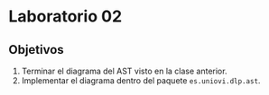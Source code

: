 # Laboratorio 02

## Objetivos

1. Terminar el diagrama del AST visto en la clase anterior.
2. Implementar el diagrama dentro del paquete `es.uniovi.dlp.ast`.
